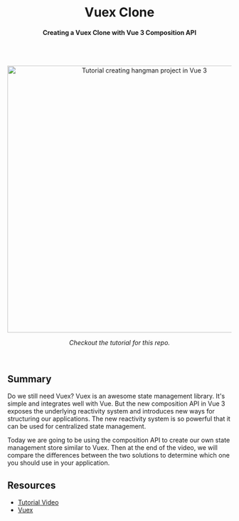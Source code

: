 <h1 align="center">
  Vuex Clone
</h1>

<h4 align="center">Creating a Vuex Clone with Vue 3 Composition API</h4>

<br />
<br />

<p align="center"><a href="https://www.youtube.com/watch?v=QMx4lc2fiSs" target="_blank"><img src="https://img.youtube.com/vi/QMx4lc2fiSs/maxresdefault.jpg" 
alt="Tutorial creating hangman project in Vue 3" width="600" /></a></p>
<p align="center"><i>Checkout the tutorial for this repo.</i></p>

<br />

## Summary

Do we still need Vuex? Vuex is an awesome state management library. It's simple
and integrates well with Vue. But the new composition API in Vue 3 exposes the
underlying reactivity system and introduces new ways for structuring our
applications. The new reactivity system is so powerful that it can be used for
centralized state management.

Today we are going to be using the composition API to create our own state
management store similar to Vuex. Then at the end of the video, we will compare
the differences between the two solutions to determine which one you should use
in your application.

## Resources

- [Tutorial Video](https://www.youtube.com/watch?v=QMx4lc2fiSs)
- [Vuex](https://vuex.vuejs.org/)

